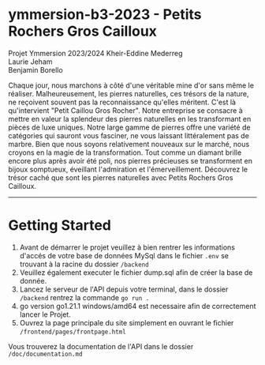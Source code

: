 # ymmersion-b3-2023 - Petits Rochers Gros Cailloux
Projet Ymmersion 2023/2024
Kheir-Eddine Mederreg  
Laurie Jeham  
Benjamin Borello  

Chaque jour, nous marchons à côté d'une véritable mine d'or sans même le réaliser. Malheureusement, les pierres naturelles, ces trésors de la nature, ne reçoivent souvent pas la reconnaissance qu'elles méritent. C'est là qu'intervient "Petit Caillou Gros Rocher". Notre entreprise se consacre à mettre en valeur la splendeur des pierres naturelles en les transformant en pièces de luxe uniques. Notre large gamme de pierres offre une variété de catégories qui sauront vous fasciner, ne vous laissant littéralement pas de marbre. Bien que nous soyons relativement nouveaux sur le marché, nous croyons en la magie de la transformation. Tout comme un diamant brille encore plus après avoir été poli, nos pierres précieuses se transforment en bijoux somptueux, éveillant l'admiration et l'émerveillement. Découvrez le trésor caché que sont les pierres naturelles avec Petits Rochers Gros Cailloux.

---

# Getting Started

1. Avant de démarrer le projet veuillez à bien rentrer les informations d'accés de votre base de données MySql dans le fichier `.env` se trouvant à la racine du dossier `/backend`
2. Veuillez également executer le fichier dump.sql afin de créer la base de donnée.
3. Lancez le serveur de l'API depuis votre terminal, dans le dossier `/backend` rentrez la commande `go run .`
4. go version go1.21.1 windows/amd64 est necessaire afin de correctement lancer le Projet.
5. Ouvrez la page principale du site simplement en ouvrant le fichier `/frontend/pages/frontpage.html`

Vous trouverez la documentation de l'API dans le dossier `/doc/documentation.md`

